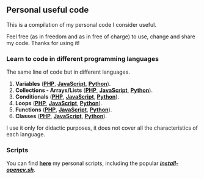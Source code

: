 ## Personal useful code

This is a compilation of my personal code I consider useful.

Feel free (as in freedom and as in free of charge) to use, change and share my code. Thanks for using it!

### Learn to code in different programming languages

The same line of code but in different languages.

1. **Variables** (**[PHP](https://github.com/milq/milq/blob/master/learn/prog/01/01.php)**, **[JavaScript](https://github.com/milq/milq/blob/master/learn/prog/01/01.js)**, **[Python](https://github.com/milq/milq/blob/master/learn/prog/01/01.py)**).
2. **Collections - Arrays/Lists** (**[PHP](https://github.com/milq/milq/blob/master/learn/prog/02/02.php)**, **[JavaScript](https://github.com/milq/milq/blob/master/learn/prog/02/02.js)**, **[Python](https://github.com/milq/milq/blob/master/learn/prog/02/02.py)**).
3. **Conditionals** (**[PHP](https://github.com/milq/milq/blob/master/learn/prog/03/03.php)**, **[JavaScript](https://github.com/milq/milq/blob/master/learn/prog/03/03.js)**, **[Python](https://github.com/milq/milq/blob/master/learn/prog/03/03.py)**).
4. **Loops** (**[PHP](https://github.com/milq/milq/blob/master/learn/prog/04/04.php)**, **[JavaScript](https://github.com/milq/milq/blob/master/learn/prog/04/04.js)**, **[Python](https://github.com/milq/milq/blob/master/learn/prog/04/04.py)**).
5. **Functions** (**[PHP](https://github.com/milq/milq/blob/master/learn/prog/05/05.php)**, **[JavaScript](https://github.com/milq/milq/blob/master/learn/prog/05/05.js)**, **[Python](https://github.com/milq/milq/blob/master/learn/prog/05/05.py)**).
6. **Classes** (**[PHP](https://github.com/milq/milq/blob/master/learn/prog/06/06.php)**, **[JavaScript](https://github.com/milq/milq/blob/master/learn/prog/06/06.js)**, **[Python](https://github.com/milq/milq/blob/master/learn/prog/06/06.py)**).

I use it only for didactic purposes, it does not cover all the characteristics of each language.

### Scripts

You can find **[here](scripts)** my personal scripts, including the popular **[_install-opencv.sh_](scripts/bash/install-opencv.sh)**.
